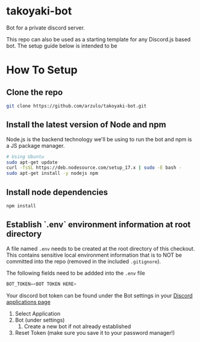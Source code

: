 # takoyaki-bot
Bot for a private discord server.

This repo can also be used as a starting template for any Discord.js based bot. 
The setup guide below is intended to be 

<h1>How To Setup</h1>
<h2>Clone the repo</h2>

```bash
git clone https://github.com/arzulo/takoyaki-bot.git
```

<h2>Install the latest version of Node and npm</h2>

Node.js is the backend technology we'll be using to run the bot and npm is a JS package manager.

```bash
# Using Ubuntu
sudo apt-get update
curl -fsSL https://deb.nodesource.com/setup_17.x | sudo -E bash -
sudo apt-get install -y nodejs npm
```

<h2>Install node dependencies</h2>

```bash
npm install
```

<h2>Establish `.env` environment information at root directory</h2>

A file named `.env` needs to be created at the root directory of this checkout.  This contains sensitive local environment information that is to NOT be committed into the repo (removed in the included `.gitignore`).

The following fields need to be addded into the `.env` file
```js
BOT_TOKEN=<BOT TOKEN HERE>
```

Your discord bot token can be found under the Bot settings in your [Discord applications page](https://discord.com/developers/applications)

1. Select Application
2. Bot (under settings)
	1. Create a new bot if not already established
3. Reset Token (make sure you save it to your password manager!)